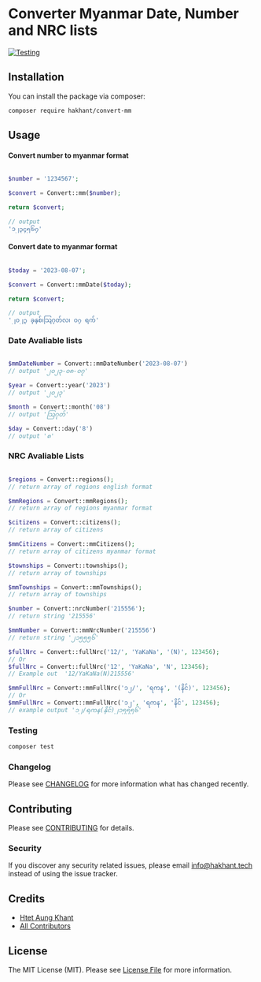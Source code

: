 # Converter Myanmar Date, Number and NRC lists
[![Testing](https://github.com/hakhant21/convert-mm/actions/workflows/main.yml/badge.svg?branch=main&event=push)](https://github.com/hakhant21/convert-mm/actions/workflows/main.yml)
## Installation

You can install the package via composer:

```bash
composer require hakhant/convert-mm
```

## Usage

#### Convert number to myanmar format
```php

$number = '1234567';

$convert = Convert::mm($number);

return $convert;

// output 
'၁၂၃၄၅၆၇'
```

#### Convert date to myanmar format

```php

$today = '2023-08-07';

$convert = Convert::mmDate($today);

return $convert;

// output 
'၂၀၂၃ ခုနှစ်၊သြဂုတ်လ၊ ၀၇ ရက်'

```

### Date Avaliable lists 
```php

$mmDateNumber = Convert::mmDateNumber('2023-08-07') 
// output '၂၀၂၃-၀၈-၀၇'

$year = Convert::year('2023') 
// output '၂၀၂၃'

$month = Convert::month('08') 
// output 'သြဂုတ်'

$day = Convert::day('8') 
// output '၈'

```

### NRC Avaliable Lists

```php

$regions = Convert::regions(); 
// return array of regions english format 

$mmRegions = Convert::mmRegions(); 
// return array of regions myanmar format

$citizens = Convert::citizens(); 
// return array of citizens 

$mmCitizens = Convert::mmCitizens(); 
// return array of citizens myanmar format

$townships = Convert::townships(); 
// return array of townships 

$mmTownships = Convert::mmTownships(); 
// return array of townships 

$number = Convert::nrcNumber('215556'); 
// return string '215556'

$mmNumber = Convert::mmNrcNumber('215556') 
// return string '၂၁၅၅၅၆'

$fullNrc = Convert::fullNrc('12/', 'YaKaNa', '(N)', 123456); 
// Or 
$fullNrc = Convert::fullNrc('12', 'YaKaNa', 'N', 123456);
// Example out  '12/YaKaNa(N)215556'

$mmFullNrc = Convert::mmFullNrc('၁၂/', 'ရကန', '(နိင်)', 123456); 
// Or
$mmFullNrc = Convert::mmFullNrc('၁၂', 'ရကန', 'နိင်', 123456); 
// example output '၁၂/ရကန(နိုင်)၂၁၅၅၅၆'

```

### Testing

```bash
composer test
```

### Changelog

Please see [CHANGELOG](CHANGELOG.md) for more information what has changed recently.

## Contributing

Please see [CONTRIBUTING](CONTRIBUTING.md) for details.

### Security

If you discover any security related issues, please email info@hakhant.tech instead of using the issue tracker.

## Credits

-   [Htet Aung Khant](https://github.com/hakhant21)
-   [All Contributors](../../contributors)

## License

The MIT License (MIT). Please see [License File](LICENSE.md) for more information.
